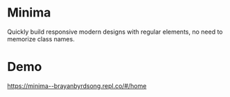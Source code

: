 # Minima

Quickly build responsive modern designs with regular elements, no need to memorize class names.

# Demo

https://minima--brayanbyrdsong.repl.co/#/home
